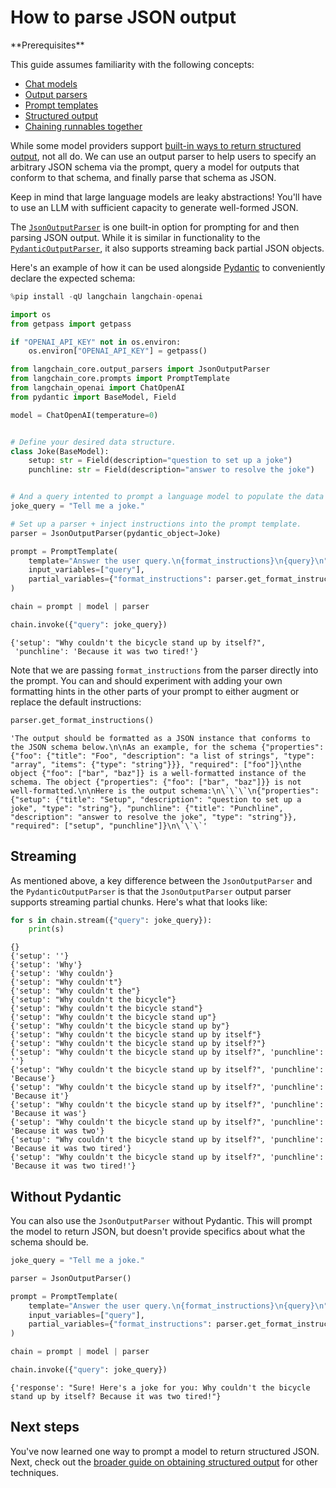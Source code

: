 # How to parse JSON output

<Info>
**Prerequisites**


This guide assumes familiarity with the following concepts:
- [Chat models](/oss/concepts/chat_models)
- [Output parsers](/oss/concepts/output_parsers)
- [Prompt templates](/oss/concepts/prompt_templates)
- [Structured output](/oss/how-to/structured_output)
- [Chaining runnables together](/oss/how-to/sequence/)

</Info>

While some model providers support [built-in ways to return structured output](/oss/how-to/structured_output), not all do. We can use an output parser to help users to specify an arbitrary JSON schema via the prompt, query a model for outputs that conform to that schema, and finally parse that schema as JSON.

<Note>
Keep in mind that large language models are leaky abstractions! You'll have to use an LLM with sufficient capacity to generate well-formed JSON.
</Note>

The [`JsonOutputParser`](https://python.langchain.com/api_reference/core/output_parsers/langchain_core.output_parsers.json.JsonOutputParser.html) is one built-in option for prompting for and then parsing JSON output. While it is similar in functionality to the [`PydanticOutputParser`](https://python.langchain.com/api_reference/core/output_parsers/langchain_core.output_parsers.pydantic.PydanticOutputParser.html), it also supports streaming back partial JSON objects.

Here's an example of how it can be used alongside [Pydantic](https://docs.pydantic.dev/) to conveniently declare the expected schema:


```python
%pip install -qU langchain langchain-openai

import os
from getpass import getpass

if "OPENAI_API_KEY" not in os.environ:
    os.environ["OPENAI_API_KEY"] = getpass()
```


```python
from langchain_core.output_parsers import JsonOutputParser
from langchain_core.prompts import PromptTemplate
from langchain_openai import ChatOpenAI
from pydantic import BaseModel, Field

model = ChatOpenAI(temperature=0)


# Define your desired data structure.
class Joke(BaseModel):
    setup: str = Field(description="question to set up a joke")
    punchline: str = Field(description="answer to resolve the joke")


# And a query intented to prompt a language model to populate the data structure.
joke_query = "Tell me a joke."

# Set up a parser + inject instructions into the prompt template.
parser = JsonOutputParser(pydantic_object=Joke)

prompt = PromptTemplate(
    template="Answer the user query.\n{format_instructions}\n{query}\n",
    input_variables=["query"],
    partial_variables={"format_instructions": parser.get_format_instructions()},
)

chain = prompt | model | parser

chain.invoke({"query": joke_query})
```



```output
{'setup': "Why couldn't the bicycle stand up by itself?",
 'punchline': 'Because it was two tired!'}
```


Note that we are passing `format_instructions` from the parser directly into the prompt. You can and should experiment with adding your own formatting hints in the other parts of your prompt to either augment or replace the default instructions:


```python
parser.get_format_instructions()
```



```output
'The output should be formatted as a JSON instance that conforms to the JSON schema below.\n\nAs an example, for the schema {"properties": {"foo": {"title": "Foo", "description": "a list of strings", "type": "array", "items": {"type": "string"}}}, "required": ["foo"]}\nthe object {"foo": ["bar", "baz"]} is a well-formatted instance of the schema. The object {"properties": {"foo": ["bar", "baz"]}} is not well-formatted.\n\nHere is the output schema:\n\`\`\`\n{"properties": {"setup": {"title": "Setup", "description": "question to set up a joke", "type": "string"}, "punchline": {"title": "Punchline", "description": "answer to resolve the joke", "type": "string"}}, "required": ["setup", "punchline"]}\n\`\`\`'
```


## Streaming

As mentioned above, a key difference between the `JsonOutputParser` and the `PydanticOutputParser` is that the `JsonOutputParser` output parser supports streaming partial chunks. Here's what that looks like:


```python
for s in chain.stream({"query": joke_query}):
    print(s)
```
```output
{}
{'setup': ''}
{'setup': 'Why'}
{'setup': 'Why couldn'}
{'setup': "Why couldn't"}
{'setup': "Why couldn't the"}
{'setup': "Why couldn't the bicycle"}
{'setup': "Why couldn't the bicycle stand"}
{'setup': "Why couldn't the bicycle stand up"}
{'setup': "Why couldn't the bicycle stand up by"}
{'setup': "Why couldn't the bicycle stand up by itself"}
{'setup': "Why couldn't the bicycle stand up by itself?"}
{'setup': "Why couldn't the bicycle stand up by itself?", 'punchline': ''}
{'setup': "Why couldn't the bicycle stand up by itself?", 'punchline': 'Because'}
{'setup': "Why couldn't the bicycle stand up by itself?", 'punchline': 'Because it'}
{'setup': "Why couldn't the bicycle stand up by itself?", 'punchline': 'Because it was'}
{'setup': "Why couldn't the bicycle stand up by itself?", 'punchline': 'Because it was two'}
{'setup': "Why couldn't the bicycle stand up by itself?", 'punchline': 'Because it was two tired'}
{'setup': "Why couldn't the bicycle stand up by itself?", 'punchline': 'Because it was two tired!'}
```
## Without Pydantic

You can also use the `JsonOutputParser` without Pydantic. This will prompt the model to return JSON, but doesn't provide specifics about what the schema should be.


```python
joke_query = "Tell me a joke."

parser = JsonOutputParser()

prompt = PromptTemplate(
    template="Answer the user query.\n{format_instructions}\n{query}\n",
    input_variables=["query"],
    partial_variables={"format_instructions": parser.get_format_instructions()},
)

chain = prompt | model | parser

chain.invoke({"query": joke_query})
```



```output
{'response': "Sure! Here's a joke for you: Why couldn't the bicycle stand up by itself? Because it was two tired!"}
```


## Next steps

You've now learned one way to prompt a model to return structured JSON. Next, check out the [broader guide on obtaining structured output](/oss/how-to/structured_output) for other techniques.


```python

```
